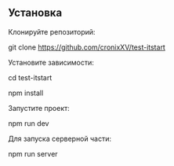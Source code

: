 ## Установка

Клонируйте репозиторий:

git clone https://github.com/cronixXV/test-itstart

Установите зависимости:

cd test-itstart

npm install

Запустите проект:

npm run dev

Для запуска серверной части:

npm run server
